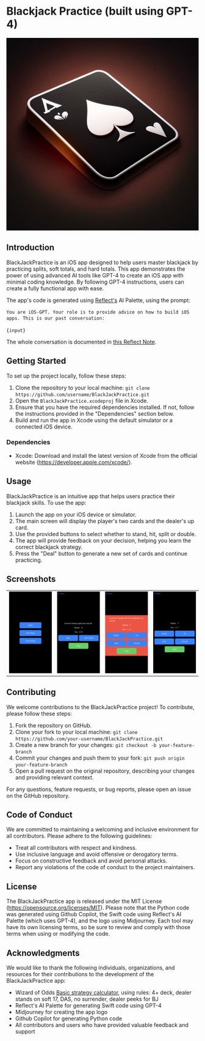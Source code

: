# Blackjack Practice (built using GPT-4)

<div align="center">
  <img src="https://github.com/Varal7/BlackJackPractice/raw/main/logos/input.jpg" alt="BlackJackPractice App Logo">
</div>

## Introduction

BlackJackPractice is an iOS app designed to help users master blackjack by practicing splits, soft totals, and hard totals. This app demonstrates the power of using advanced AI tools like GPT-4 to create an iOS app with minimal coding knowledge. By following GPT-4 instructions, users can create a fully functional app with ease. 

The app's code is generated using [Reflect's](https://reflect.app/) AI Palette, using the prompt:

```
You are iOS-GPT. Your role is to provide advice on how to build iOS apps. This is our past conversation:

{input}

```

The whole conversation is documented in [this Reflect Note](https://reflect.site/g/victor-quach/build-an-ios-app-61b3827c0a314accb93f903fef0c6f38).

## Getting Started

To set up the project locally, follow these steps:
1. Clone the repository to your local machine: `git clone https://github.com/username/BlackJackPractice.git`
2. Open the `BlackJackPractice.xcodeproj` file in Xcode.
3. Ensure that you have the required dependencies installed. If not, follow the instructions provided in the "Dependencies" section below.
4. Build and run the app in Xcode using the default simulator or a connected iOS device.

### Dependencies

- Xcode: Download and install the latest version of Xcode from the official website (https://developer.apple.com/xcode/).

## Usage

BlackJackPractice is an intuitive app that helps users practice their blackjack skills. To use the app:
1. Launch the app on your iOS device or simulator.
2. The main screen will display the player's two cards and the dealer's up card.
3. Use the provided buttons to select whether to stand, hit, split or double.
4. The app will provide feedback on your decision, helping you learn the correct blackjack strategy.
5. Press the "Deal" button to generate a new set of cards and continue practicing.

## Screenshots

<table>
  <tr>
    <td><img src="https://github.com/Varal7/BlackJackPractice/raw/main/screenshots/menu.PNG" alt="Menu Screenshot" width="200"/></td>
    <td><img src="https://github.com/Varal7/BlackJackPractice/raw/main/screenshots/split.PNG" alt="Split Screenshot" width="200"/></td>
    <td><img src="https://github.com/Varal7/BlackJackPractice/raw/main/screenshots/soft.PNG" alt="Soft Screenshot" width="200"/></td>
    <td><img src="https://github.com/Varal7/BlackJackPractice/raw/main/screenshots/hard.PNG" alt="Hard Screenshot" width="200"/></td>
  </tr>
</table>

## Contributing

We welcome contributions to the BlackJackPractice project! To contribute, please follow these steps:
1. Fork the repository on GitHub.
2. Clone your fork to your local machine: `git clone https://github.com/your-username/BlackJackPractice.git`
3. Create a new branch for your changes: `git checkout -b your-feature-branch`
4. Commit your changes and push them to your fork: `git push origin your-feature-branch`
5. Open a pull request on the original repository, describing your changes and providing relevant context.

For any questions, feature requests, or bug reports, please open an issue on the GitHub repository.

## Code of Conduct

We are committed to maintaining a welcoming and inclusive environment for all contributors. Please adhere to the following guidelines:
- Treat all contributors with respect and kindness.
- Use inclusive language and avoid offensive or derogatory terms.
- Focus on constructive feedback and avoid personal attacks.
- Report any violations of the code of conduct to the project maintainers.

## License

The BlackJackPractice app is released under the MIT License (https://opensource.org/licenses/MIT). Please note that the Python code was generated using Github Copilot, the Swift code using Reflect's AI Palette (which uses GPT-4), and the logo using Midjourney. Each tool may have its own licensing terms, so be sure to review and comply with those terms when using or modifying the code.

## Acknowledgments

We would like to thank the following individuals, organizations, and resources for their contributions to the development of the BlackJackPractice app:
- Wizard of Odds [Basic strategy calculator](https://wizardofodds.com/games/blackjack/strategy/calculator/), using rules: 4+ deck, dealer stands on soft 17, DAS, no surrender, dealer peeks for BJ
- Reflect's AI Palette for generating Swift code using GPT-4
- Midjourney for creating the app logo
- Github Copilot for generating Python code
- All contributors and users who have provided valuable feedback and support
